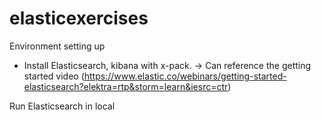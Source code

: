 # elasticexercises

Environment setting up
 - Install Elasticsearch, kibana with x-pack.
  -> Can reference the getting started video (https://www.elastic.co/webinars/getting-started-elasticsearch?elektra=rtp&storm=learn&iesrc=ctr)

Run Elasticsearch in local

  
